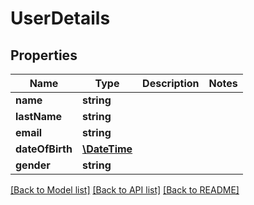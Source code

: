 # UserDetails

## Properties
Name | Type | Description | Notes
------------ | ------------- | ------------- | -------------
**name** | **string** |  | 
**lastName** | **string** |  | 
**email** | **string** |  | 
**dateOfBirth** | [**\DateTime**](Date.md) |  | 
**gender** | **string** |  | 

[[Back to Model list]](../README.md#documentation-for-models) [[Back to API list]](../README.md#documentation-for-api-endpoints) [[Back to README]](../README.md)


